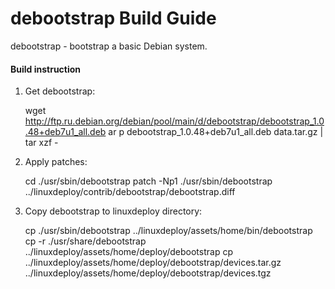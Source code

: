debootstrap Build Guide
=======================

debootstrap - bootstrap a basic Debian system.

#### Build instruction ####

1) Get debootstrap: 

    wget http://ftp.ru.debian.org/debian/pool/main/d/debootstrap/debootstrap_1.0.48+deb7u1_all.deb
    ar p debootstrap_1.0.48+deb7u1_all.deb data.tar.gz | tar xzf -

2) Apply patches:

    cd ./usr/sbin/debootstrap
    patch -Np1 ./usr/sbin/debootstrap ../linuxdeploy/contrib/debootstrap/debootstrap.diff

3) Copy debootstrap to linuxdeploy directory:

    cp ./usr/sbin/debootstrap ../linuxdeploy/assets/home/bin/debootstrap
    cp -r ./usr/share/debootstrap ../linuxdeploy/assets/home/deploy/debootstrap
    cp ../linuxdeploy/assets/home/deploy/debootstrap/devices.tar.gz ../linuxdeploy/assets/home/deploy/debootstrap/devices.tgz

